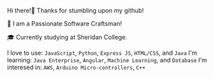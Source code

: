 Hi there!👋 
Thanks for stumbling upon my github!

🔨 I am a Passionate Software Craftsman!

🎓 Currently studying at Sheridan College.

I love to use: <code>JavaScript</code>, <code>Python</code>, <code>Express JS</code>, <code>HTML/CSS</code>, and <code>Java</code>
I'm learning: <code>Java Enterprise</code>, <code>Angular</code>, <code>Machine Learning</code>, and <code>Database</code>
I'm interesed in: <code>AWS</code>, <code>Arduino Micro-controllers</code>, <code>C++</code>
